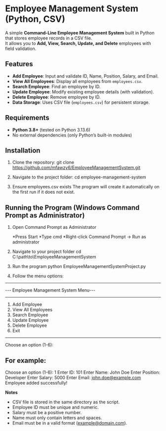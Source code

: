 # Employee Management System (Python, CSV)

A simple **Command-Line Employee Management System** built in Python that stores employee records in a CSV file.  
It allows you to **Add, View, Search, Update, and Delete** employees with field validation.

## Features
- **Add Employee**: Input and validate ID, Name, Position, Salary, and Email.
- **View All Employees**: Display all employees from `employees.csv`.
- **Search Employee**: Find an employee by ID.
- **Update Employee**: Modify existing employee details (with validation).
- **Delete Employee**: Remove employee by ID.
- **Data Storage**: Uses CSV file (`employees.csv`) for persistent storage.

## Requirements
- **Python 3.8+** (tested on Python 3.13.6)
- No external dependencies (only Python’s built-in modules)

## Installation
1. Clone the repository:
git clone https://github.com/mfawzy6/EmployeeManagementSystem.git

2. Navigate to the project folder:
cd employee-management-system

3. Ensure employees.csv exists
The program will create it automatically on the first run if it does not exist.


## Running the Program (Windows Command Prompt as Administrator)
1. Open Command Prompt as Administrator

    *Press Start
    *Type cmd
    *Right-click Command Prompt → Run as administrator

2. Navigate to your project folder
cd C:\path\to\EmployeeManagementSystem

3. Run the program
python EmployeeManagementSystemProject.py

4. Follow the menu options:
**************************************
--- Employee Management System Menu---
**************************************
1. Add Employee
2. View All Employees
3. Search Employee
4. Update Employee
5. Delete Employee
6. Exit
**************************************
Choose an option (1-6):

**For example:**
----------------
Choose an option (1-6): 1
Enter ID: 101
Enter Name: John Doe
Enter Position: Developer
Enter Salary: 5000
Enter Email: john.doe@example.com
Employee added successfully!

**Notes**
- CSV file is stored in the same directory as the script.
- Employee ID must be unique and numeric.
- Salary must be a positive number.
- Name must only contain letters and spaces.
- Email must be in a valid format (example@domain.com).

